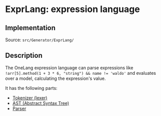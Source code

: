 # ExprLang: expression language

## Implementation

Source: `src/Generator/ExprLang/`

## Description

The OneLang expression language can parse expressions like `!arr[5].method(1 + 3 * 6, "string") && name != 'waldo'` and evaluates over a model, calculating the expression's value.

It has the following parts:

* [Tokenizer (lexer)](exprlang-lexer.md)
* [AST (Abstract Syntax Tree)](exprlang-ast.md)
* [Parser](exprlang-parser.md)

